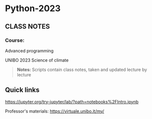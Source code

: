 # Python-2023
## CLASS NOTES
### Course:
Advanced programming

UNIBO 2023 Science of climate

> **Notes:** Scripts contain class notes, taken and updated lecture by lecture

## Quick links
https://jupyter.org/try-jupyter/lab/?path=notebooks%2FIntro.ipynb

Professor's materials:
https://virtuale.unibo.it/my/


